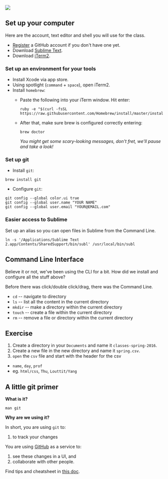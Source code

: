 ![](https://media.giphy.com/media/JVtnyRL6XsI00/giphy.gif)

## Set up your computer

Here are the account, text editor and shell you will use for the class.

- [Register](https://github.com/) a GitHub account if you don't have one yet.
- Download [Sublime Text](http://www.sublimetext.com/).
- Download [iTerm2](http://iterm2.com/).

### Set up an environment for your tools

- Install Xcode via app store.
- Using spotlight (`command` + `space`), open iTerm2. 
- Install `homebrew`:
    - Paste the following into your iTerm window. Hit enter:

      ```
      ruby -e "$(curl -fsSL https://raw.githubusercontent.com/Homebrew/install/master/install)"
      ```

    - After that, make sure brew is configured correctly entering:

      ```
      brew doctor
      ```  

      _You might get some scary-looking messages, don't fret, we'll pause and take a look!_

### Set up git

- Install `git`:

```  
brew install git
```

- Configure `git`:

```
git config --global color.ui true
git config --global user.name "YOUR NAME"
git config --global user.email "YOUR@EMAIL.com"
```

### Easier access to Sublime

Set up an alias so you can open files in Sublime from the Command Line.

```
ln -s '/Applications/Sublime Text 2.app/Contents/SharedSupport/bin/subl' /usr/local/bin/subl
```

## Command Line Interface

Believe it or not, we've been using the CLI for a bit. How did we install and configure all the stuff above? 

Before there was click/double click/drag, there was the Command Line.

- `cd` -- navigate to directory
- `ls` -- list all the content in the current directory
- `mkdir` -- make a directory within the current directory
- `touch` -- create a file within the current directory
- `rm` -- remove a file or directory within the current directory

## Exercise

1. Create a directory in your `Documents` and name it `classes-spring-2016`.
2. Create a new file in the new directory and name it `spring.csv`.
3. `open` the `csv` file and start with the header for the csv
  - `name`, `day`, `prof`
  - eg. `html/css`, `Thu`, `Louttit/Yang`

## A little git primer

**What is it?**

`man git`

**Why are we using it?**

In short, you are using `git` to:

1. to track your changes

You are using [GitHub](https://github.com) as a service to:

1. see these changes in a UI, and 
2. collaborate with other people.

Find tips and cheatsheet in [this doc](https://github.com/jueyang/know-your-tools/blob/master/0a-setup.md).
